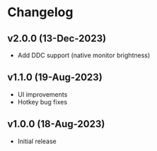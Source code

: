 # Changelog

## v2.0.0 (13-Dec-2023)
- Add DDC support (native monitor brightness)

## v1.1.0 (19-Aug-2023)
- UI improvements
- Hotkey bug fixes

## v1.0.0 (18-Aug-2023)
- Initial release
